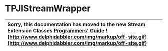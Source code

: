 <a href='Hidden comment: 
$Rev$
$Date$
'></a>

# TPJIStreamWrapper #

| Sorry, this documentation has moved to the new Stream Extension Classes **[Programmers' Guide](http://wiki.delphidabbler.com/index.php/Docs/TPJIStreamWrapper)** ![http://www.delphidabbler.com/img/markup/off-site.gif](http://www.delphidabbler.com/img/markup/off-site.gif) |
|:-------------------------------------------------------------------------------------------------------------------------------------------------------------------------------------------------------------------------------------------------------------------------------|